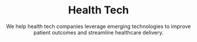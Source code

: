 ---
layout: sub-industry
parent: Healthcare
order: 4
title: "Health Tech"
subtitle: "We help health tech companies leverage emerging technologies to improve patient outcomes and streamline healthcare delivery."
challenges:
  - "Rapid growth management"
  - "Integration with existing healthcare systems"
  - "Data security and privacy concerns"
  - "Demonstrating ROI to healthcare providers"
solutions:
  - title: "Scalable Operations Design"
    content:
      - "Organizational structure optimization"
      - "Process standardization and automation"
      - "Performance metrics and KPI development"
  - title: "Integration Strategy and Execution"
    content:
      - "Interoperability assessment and roadmap development"
      - "Data integration and migration strategies"
      - "Change management and user adoption programs"
  - title: "Data Analytics and Management"
    content:
      - "Advanced analytics capability development"
      - "Data governance framework implementation"
      - "Predictive modeling for population health"
outcomes:
  - "Sustainable growth and operational scalability"
  - "Improved interoperability with healthcare ecosystems"
  - "Enhanced data-driven decision making capabilities"
  - "Demonstrated value proposition to healthcare providers"
why_choose:
  - "Health Tech Expertise: Comprehensive understanding of health technology trends and challenges."
  - "Scalable Solutions: Designing operations to support rapid growth and scalability."
  - "Seamless Integration: Ensuring interoperability and smooth integration with existing systems."
  - "Data Security Focus: Implementing robust data governance and security measures."
  - "Analytics-Driven Insights: Building advanced analytics capabilities for better decision-making."
  - "Collaborative Partnership: Working closely with your team to deliver tailored and effective solutions."
cta-title: "Ready to transform your Health Tech operations?"
cta: "Contact SLKone today to learn how our specialized services can enhance your technology integration and drive patient-centric innovations."
icon: "fa-monitor-waveform"
color: "coral"
image: "/assets/images/backgrounds/health-tech.webp"
permalink: /industries/healthcare/health-tech
redirect_to: /industries/healthcare#health-tech
---